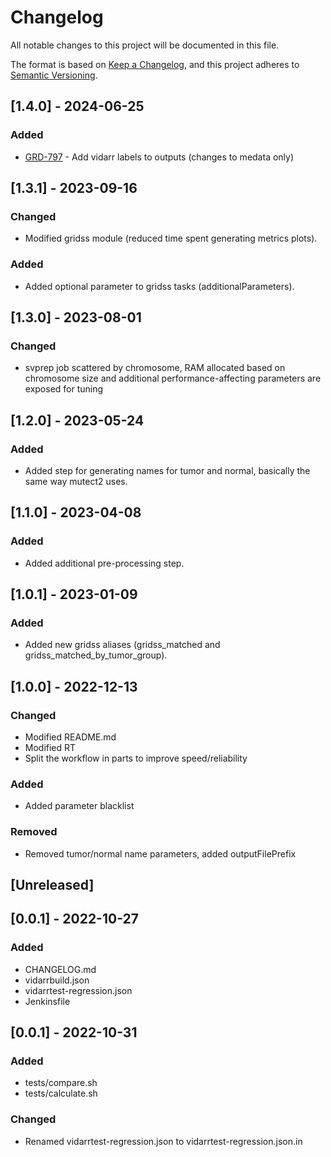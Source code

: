 # Changelog
All notable changes to this project will be documented in this file.

The format is based on [Keep a Changelog](https://keepachangelog.com/en/1.0.0/),
and this project adheres to [Semantic Versioning](https://semver.org/spec/v2.0.0.html).

## [1.4.0] - 2024-06-25
### Added
- [GRD-797](https://jira.oicr.on.ca/browse/GRD-797) - Add vidarr labels to outputs (changes to medata only)

## [1.3.1] - 2023-09-16
### Changed
- Modified gridss module (reduced time spent generating metrics plots). 

### Added
- Added optional parameter to gridss tasks (additionalParameters).

## [1.3.0] - 2023-08-01
### Changed
- svprep job scattered by chromosome, RAM allocated based on chromosome size and additional performance-affecting parameters are exposed for tuning

## [1.2.0] - 2023-05-24
### Added
- Added step for generating names for tumor and normal, basically the same way mutect2 uses.

## [1.1.0] - 2023-04-08
### Added
- Added additional pre-processing step.

## [1.0.1] - 2023-01-09
### Added
- Added new gridss aliases (gridss_matched and gridss_matched_by_tumor_group).

## [1.0.0] - 2022-12-13
### Changed
- Modified README.md
- Modified RT 
- Split the workflow in parts to improve speed/reliability

### Added
- Added parameter blacklist

### Removed
- Removed tumor/normal name parameters, added outputFilePrefix

## [Unreleased]

## [0.0.1] - 2022-10-27
### Added
- CHANGELOG.md
- vidarrbuild.json
- vidarrtest-regression.json
- Jenkinsfile

## [0.0.1] - 2022-10-31
### Added
- tests/compare.sh
- tests/calculate.sh

### Changed
- Renamed vidarrtest-regression.json to vidarrtest-regression.json.in


